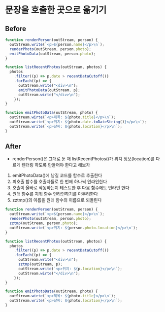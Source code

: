 # 문장을 호출한 곳으로 옮기기

## Before

```javascript
function renderPerson(outStream, person) {
  outStream.write(`<p>${person.name}</p>\n`);
  renderPhoto(outStream, person.photo);
  emitPhotoData(outStream, person.photo);
}

function listRecentPhotos(outStream, photos) {
  photos
    .filter((p) => p.date > recentDataCutoff())
    .forEach((p) => {
      outStream.write("<div>\n");
      emitPhotoData(outStream, p);
      outStream.wirte("</div>\n");
    });
}

function emitPhotoData(outStream, photo) {
  outStream.wirte(`<p>제목: ${photo.title}</p>\n`);
  outStream.write(`<p>위치: ${photo.date.toDateString()}</p>\n`);
  outStream.write(`<p>날짜: ${photo.location}</p>\n`);
}
```

## After

- renderPerson()은 그대로 둔 채 listRecentPhotos()가 위치 정보(location)를 다르게 렌더링 하도록 만들어야 한다고 해보자

1. emitPhotoData()에 남길 코드를 함수로 추출한다
2. 피호출 함수를 호출자들로 한 번에 하나씩 인라인한다
3. 호출이 올바로 작동하는지 테스트한 후 다음 함수에도 인라인 한다
4. 원래 함수를 지워 함수 인라인하기를 마무리한다
5. zztmp()의 이름을 원래 함수의 이름으로 되돌린다

```javascript
function renderPerson(outStream, person) {
  outStream.write(`<p>${person.name}</p>\n`);
  renderPhoto(outStream, person.photo);
  zztmp(outStream, person.photo);
  outStream.write(`<p>위치: ${person.photo.location}</p>\n`);
}

function listRecentPhotos(outStream, photos) {
  photos
    .filter((p) => p.date > recentDataCutoff())
    .forEach((p) => {
      outStream.write("<div>\n");
      zztmp(outStream, p);
      outStream.write(`<p>위치: ${p.location}</p>\n`);
      outStream.wirte("</div>\n");
    });
}

function emitPhotoData(outStream, photo) {
  outStream.wirte(`<p>제목: ${photo.title}</p>\n`);
  outStream.write(`<p>날짜: ${photo.location}</p>\n`);
}
```
